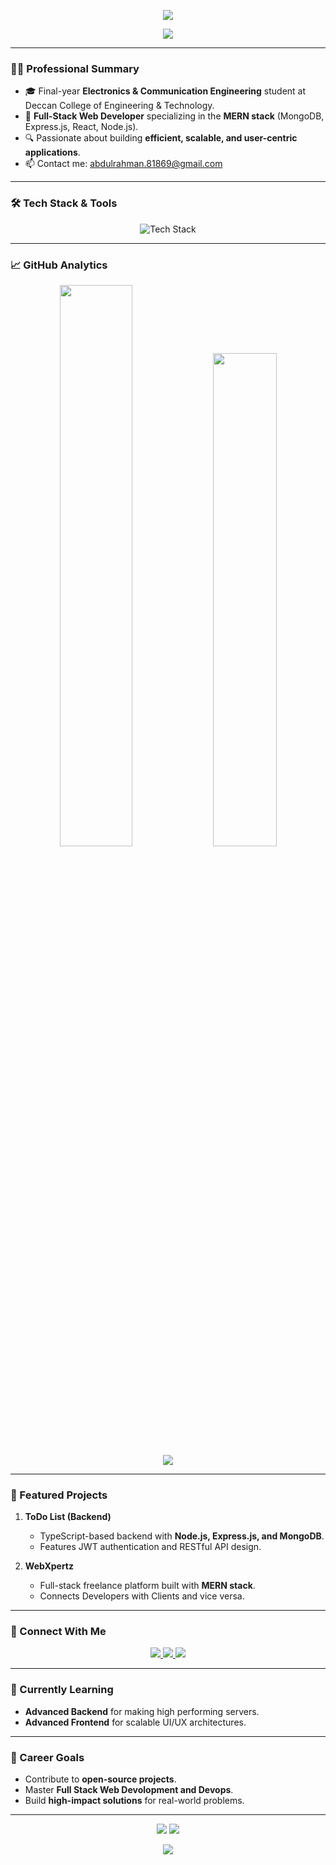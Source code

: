 <!-- Animated Header -->
<p align="center">
  <img src="https://capsule-render.vercel.app/api?type=waving&color=0:00E6FF,100:000000&height=200&section=header&text=Syed%20Abdul%20Rahman&fontSize=40&animation=fadeIn" />
</p>

<!-- Typing Effect -->
<p align="center">
  <img src="https://readme-typing-svg.herokuapp.com?font=Fira+Code&size=24&pause=1000&color=00E6FF&center=true&vCenter=true&width=435&lines=MERN/GoLang+Developer;Building+Scalable+Web+Apps;Learning+Go+🚀" />
</p>

---

### 👨‍💻 Professional Summary

- 🎓 Final-year **Electronics & Communication Engineering** student at Deccan College of Engineering & Technology.
- 💼 **Full-Stack Web Developer** specializing in the **MERN stack** (MongoDB, Express.js, React, Node.js).
- 🔍 Passionate about building **efficient, scalable, and user-centric applications**.
- 📫 Contact me: [abdulrahman.81869@gmail.com](mailto:abdulrahman.81869@gmail.com)

---

### 🛠️ Tech Stack & Tools

<p align="center">
  <img src="https://skillicons.dev/icons?i=html,css,js,ts,react,tailwind,nodejs,express,mongodb,nestjs,mysql,git,linux,go" alt="Tech Stack" />
</p>

---

### 📈 GitHub Analytics

<p align="center">
  <img src="https://github-readme-stats.vercel.app/api?username=AbdulRahman-04&show_icons=true&theme=tokyonight&hide_border=true" width="48%" />
  <img src="https://github-readme-stats.vercel.app/api/top-langs/?username=AbdulRahman-04&theme=tokyonight&layout=compact&hide_border=true" width="45%" />
  <br />
  <img src="https://streak-stats.demolab.com?user=AbdulRahman-04&theme=tokyonight&hide_border=true&date_format=M%20j%5B%2C%20Y%5D" />
</p>

---

### 🌟 Featured Projects

1. **ToDo List (Backend)**
   - TypeScript-based backend with **Node.js, Express.js, and MongoDB**.
   - Features JWT authentication and RESTful API design.

2. **WebXpertz**
   - Full-stack freelance platform built with **MERN stack**.
   - Connects Developers with Clients and vice versa.

---

### 🤝 Connect With Me

<p align="center">
  <a href="https://www.linkedin.com/in/syed-abdul-rahman-643a282b2/" target="_blank">
    <img src="https://img.shields.io/badge/LinkedIn-0077B5?style=for-the-badge&logo=linkedin&logoColor=white" />
  </a>
  <a href="https://github.com/AbdulRahman-04" target="_blank">
    <img src="https://img.shields.io/badge/GitHub-181717?style=for-the-badge&logo=github&logoColor=white" />
  </a>
  <a href="mailto:abdulrahman.81869@gmail.com" target="_blank">
    <img src="https://img.shields.io/badge/Gmail-D14836?style=for-the-badge&logo=gmail&logoColor=white" />
  </a>
</p>

---

### 📌 Currently Learning

- **Advanced Backend** for making high performing servers.
- **Advanced Frontend** for scalable UI/UX architectures.

---

### 🎯 Career Goals

- Contribute to **open-source projects**.
- Master **Full Stack Web Devolopment and Devops**.
- Build **high-impact solutions** for real-world problems.

---

<p align="center">
  <img src="https://komarev.com/ghpvc/?username=AbdulRahman-04&label=Profile+Views&color=0e75b6&style=flat" />
  <img src="https://img.shields.io/github/followers/AbdulRahman-04?label=Followers&style=social" />
</p>

<p align="center">
  <img src="https://readme-typing-svg.herokuapp.com?font=Fira+Code&pause=1000&color=5AFFDF&center=true&vCenter=true&width=435&lines=Let's+Build+Something+Amazing++🚀" />
</p>
